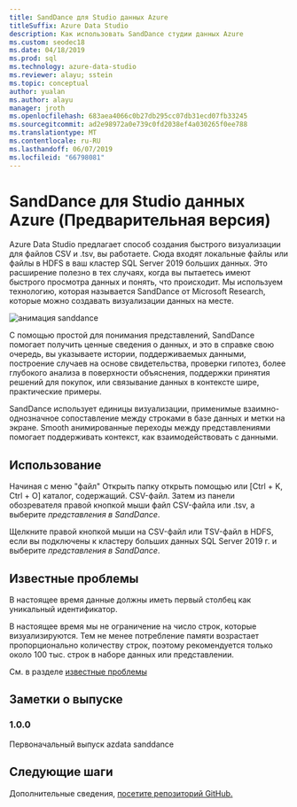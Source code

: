 ```yaml
---
title: SandDance для Studio данных Azure
titleSuffix: Azure Data Studio
description: Как использовать SandDance студии данных Azure
ms.custom: seodec18
ms.date: 04/18/2019
ms.prod: sql
ms.technology: azure-data-studio
ms.reviewer: alayu; sstein
ms.topic: conceptual
author: yualan
ms.author: alayu
manager: jroth
ms.openlocfilehash: 683aea4066c0b27db295cc07db31ecd07fb33245
ms.sourcegitcommit: ad2e98972a0e739c0fd2038ef4a030265f0ee788
ms.translationtype: MT
ms.contentlocale: ru-RU
ms.lasthandoff: 06/07/2019
ms.locfileid: "66798081"
---
```

# <a name="sanddance-for-azure-data-studio-preview"></a>SandDance для Studio данных Azure (Предварительная версия)
Azure Data Studio предлагает способ создания быстрого визуализации для файлов CSV и .tsv, вы работаете. Сюда входят локальные файлы или файлы в HDFS в ваш кластер SQL Server 2019 больших данных. Это расширение полезно в тех случаях, когда вы пытаетесь имеют быстрого просмотра данных и понять, что происходит. Мы используем технологию, которая называется SandDance от Microsoft Research, которые можно создавать визуализации данных на месте.

![анимация sanddance](https://user-images.githubusercontent.com/11507384/54236654-52d42800-44d1-11e9-859e-6c5d297a46d2.gif)

С помощью простой для понимания представлений, SandDance помогает получить ценные сведения о данных, и это в справке свою очередь, вы указываете истории, поддерживаемых данными, построение случаев на основе свидетельства, проверки гипотез, более глубокого анализа в поверхности объяснения, поддержки принятия решений для покупок, или связывание данных в контексте шире, практические примеры.

SandDance использует единицы визуализации, применимые взаимно-однозначное сопоставление между строками в базе данных и метки на экране.
Smooth анимированные переходы между представлениями помогает поддерживать контекст, как взаимодействовать с данными.

## <a name="usage"></a>Использование

Начиная с меню "файл" Открыть папку открыть помощью или [Ctrl + K, Ctrl + O] каталог, содержащий. CSV-файл.  Затем из панели обозревателя правой кнопкой мыши файл CSV-файла или .tsv, а выберите *представления в SandDance*.

Щелкните правой кнопкой мыши на CSV-файл или TSV-файл в HDFS, если вы подключены к кластеру больших данных SQL Server 2019 г. и выберите *представления в SandDance*.

## <a name="known-issues"></a>Известные проблемы

В настоящее время данные должны иметь первый столбец как уникальный идентификатор.

В настоящее время мы не ограничение на число строк, которые визуализируются. Тем не менее потребление памяти возрастает пропорционально количеству строк, поэтому рекомендуется только около 100 тыс. строк в наборе данных или представлении.

См. в разделе [известные проблемы](https://microsoft.github.io/SandDance/#known-issues)

## <a name="release-notes"></a>Заметки о выпуске

### <a name="100"></a>1.0.0

Первоначальный выпуск azdata sanddance

## <a name="next-steps"></a>Следующие шаги
Дополнительные сведения, [посетите репозиторий GitHub.](https://github.com/Microsoft/SandDance)
